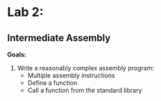 # Lab 2:

## Intermediate Assembly

**Goals:**

1. Write a reasonably complex assembly program:
   - Multiple assembly instructions
   - Define a function
   - Call a function from the standard library
